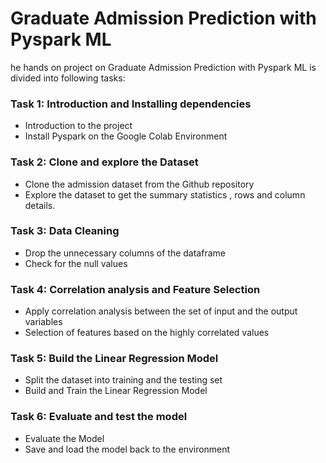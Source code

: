 # Graduate Admission Prediction with Pyspark ML

he hands on project on Graduate Admission Prediction with Pyspark ML is divided into following tasks:

### Task 1: Introduction and Installing dependencies
* Introduction to the project
* Install Pyspark on the Google Colab Environment

### Task 2: Clone and explore the Dataset
* Clone the admission dataset from the Github repository
* Explore the dataset to get the summary statistics , rows and column details.

### Task 3: Data Cleaning
* Drop the unnecessary columns of the dataframe
* Check for the null values

### Task 4: Correlation analysis and Feature Selection
* Apply correlation analysis between the set of input and the output variables
* Selection of features based on the highly correlated values

### Task 5: Build the Linear Regression Model
* Split the dataset into training and the testing set
* Build and Train the Linear Regression Model

### Task 6: Evaluate and test the model
* Evaluate the Model
* Save and load the model back to the environment
